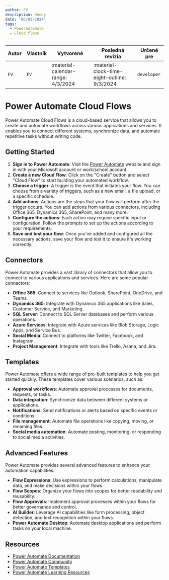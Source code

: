 ```yaml
---
author: FV
description: Heeey
date: '06/03/2024'
tags:
  - Powerautomate
  - Cloud flows
---
```

| Autor | Vlastník    | Vytvorené                            | Posledná revízia                             | Určené pre |
| ------| ----------- | ------------------------------------ | -------------------------------------------- | ---------- |
| `FV`  | `FV`        | :material-calendar-range:  4/3/2024  | :material-clock-time-eight-outline: 9/3/2024 | `developer`|

# Power Automate Cloud Flows

Power Automate Cloud Flows is a cloud-based service that allows you to create and automate workflows across various applications and services. It enables you to connect different systems, synchronize data, and automate repetitive tasks without writing code.

## Getting Started

1. **Sign in to Power Automate**: Visit the [Power Automate](https://flow.microsoft.com/) website and sign in with your Microsoft account or work/school account.
2. **Create a new Cloud Flow**: Click on the "Create" button and select "Cloud Flow" to start building your automated workflow.
3. **Choose a trigger**: A trigger is the event that initiates your flow. You can choose from a variety of triggers, such as a new email, a file upload, or a specific schedule.
4. **Add actions**: Actions are the steps that your flow will perform after the trigger occurs. You can add actions from various connectors, including Office 365, Dynamics 365, SharePoint, and many more.
5. **Configure the actions**: Each action may require specific input or configuration. Follow the prompts to set up the actions according to your requirements.
6. **Save and test your flow**: Once you've added and configured all the necessary actions, save your flow and test it to ensure it's working correctly.

## Connectors

Power Automate provides a vast library of connectors that allow you to connect to various applications and services. Here are some popular connectors:

- **Office 365**: Connect to services like Outlook, SharePoint, OneDrive, and Teams.
- **Dynamics 365**: Integrate with Dynamics 365 applications like Sales, Customer Service, and Marketing.
- **SQL Server**: Connect to SQL Server databases and perform various operations.
- **Azure Services**: Integrate with Azure services like Blob Storage, Logic Apps, and Service Bus.
- **Social Media**: Connect to platforms like Twitter, Facebook, and Instagram.
- **Project Management**: Integrate with tools like Trello, Asana, and Jira.

## Templates

Power Automate offers a wide range of pre-built templates to help you get started quickly. These templates cover various scenarios, such as:

- **Approval workflows**: Automate approval processes for documents, requests, or tasks.
- **Data integration**: Synchronize data between different systems or applications.
- **Notifications**: Send notifications or alerts based on specific events or conditions.
- **File management**: Automate file operations like copying, moving, or renaming files.
- **Social media automation**: Automate posting, monitoring, or responding to social media activities.

## Advanced Features

Power Automate provides several advanced features to enhance your automation capabilities:

- **Flow Expressions**: Use expressions to perform calculations, manipulate data, and make decisions within your flows.
- **Flow Scopes**: Organize your flows into scopes for better readability and reusability.
- **Flow Approvals**: Implement approval processes within your flows for better governance and control.
- **AI Builder**: Leverage AI capabilities like form processing, object detection, and text recognition within your flows.
- **Power Automate Desktop**: Automate desktop applications and perform tasks on your local machine.

## Resources

- [Power Automate Documentation](https://docs.microsoft.com/en-us/power-automate/)
- [Power Automate Community](https://powerusers.microsoft.com/t5/Power-Automate-Community/ct-p/FlowCommunity)
- [Power Automate Templates](https://flow.microsoft.com/en-us/templates/)
- [Power Automate Learning Resources](https://aka.ms/PACatalog)
